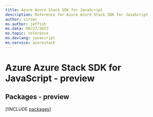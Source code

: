 ```yaml
---
title: Azure Azure Stack SDK for JavaScript
description: Reference for Azure Azure Stack SDK for JavaScript
author: xirzec
ms.author: jeffish
ms.data: 09/27/2023
ms.topic: reference
ms.devlang: javascript
ms.service: azurestack
---
```

# Azure Azure Stack SDK for JavaScript - preview
## Packages - preview
[!INCLUDE [packages](azure-stack-index.md)]